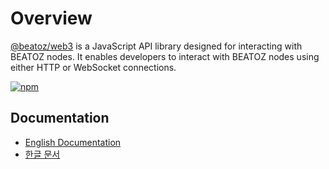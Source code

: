 # Overview

[@beatoz/web3](https://www.npmjs.com/package/@beatoz/web3) is a JavaScript API library designed for interacting with BEATOZ nodes. It enables developers to interact with BEATOZ nodes using either HTTP or WebSocket connections.

[![npm](https://img.shields.io/npm/v/@beatoz/web3)](https://www.npmjs.com/package/@beatoz/web3)

## Documentation

- [English Documentation](docs-en/README.md)
- [한글 문서](docs-kr/README.md)